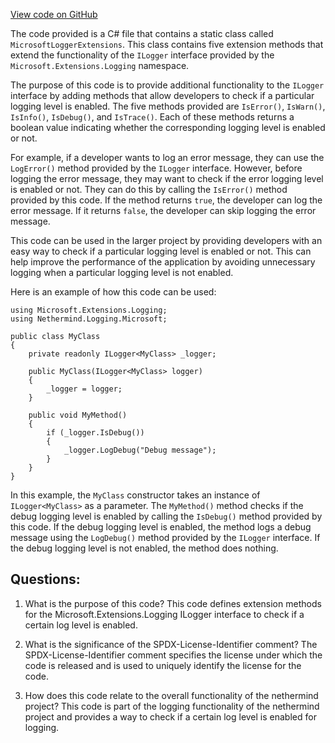[View code on GitHub](https://github.com/nethermindeth/nethermind/Nethermind.Logging.Microsoft/MicrosoftLoggerExtensions.cs)

The code provided is a C# file that contains a static class called `MicrosoftLoggerExtensions`. This class contains five extension methods that extend the functionality of the `ILogger` interface provided by the `Microsoft.Extensions.Logging` namespace. 

The purpose of this code is to provide additional functionality to the `ILogger` interface by adding methods that allow developers to check if a particular logging level is enabled. The five methods provided are `IsError()`, `IsWarn()`, `IsInfo()`, `IsDebug()`, and `IsTrace()`. Each of these methods returns a boolean value indicating whether the corresponding logging level is enabled or not. 

For example, if a developer wants to log an error message, they can use the `LogError()` method provided by the `ILogger` interface. However, before logging the error message, they may want to check if the error logging level is enabled or not. They can do this by calling the `IsError()` method provided by this code. If the method returns `true`, the developer can log the error message. If it returns `false`, the developer can skip logging the error message.

This code can be used in the larger project by providing developers with an easy way to check if a particular logging level is enabled or not. This can help improve the performance of the application by avoiding unnecessary logging when a particular logging level is not enabled. 

Here is an example of how this code can be used:

```
using Microsoft.Extensions.Logging;
using Nethermind.Logging.Microsoft;

public class MyClass
{
    private readonly ILogger<MyClass> _logger;

    public MyClass(ILogger<MyClass> logger)
    {
        _logger = logger;
    }

    public void MyMethod()
    {
        if (_logger.IsDebug())
        {
            _logger.LogDebug("Debug message");
        }
    }
}
```

In this example, the `MyClass` constructor takes an instance of `ILogger<MyClass>` as a parameter. The `MyMethod()` method checks if the debug logging level is enabled by calling the `IsDebug()` method provided by this code. If the debug logging level is enabled, the method logs a debug message using the `LogDebug()` method provided by the `ILogger` interface. If the debug logging level is not enabled, the method does nothing.
## Questions: 
 1. What is the purpose of this code?
   This code defines extension methods for the Microsoft.Extensions.Logging ILogger interface to check if a certain log level is enabled.

2. What is the significance of the SPDX-License-Identifier comment?
   The SPDX-License-Identifier comment specifies the license under which the code is released and is used to uniquely identify the license for the code.

3. How does this code relate to the overall functionality of the nethermind project?
   This code is part of the logging functionality of the nethermind project and provides a way to check if a certain log level is enabled for logging.
